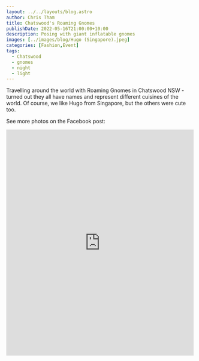 ```yaml
---
layout: ../../layouts/blog.astro
author: Chris Tham
title: Chatswood's Roaming Gnomes
publishDate: 2022-05-16T21:00:00+10:00
description: Posing with giant inflatable gnomes
images: [../images/blog/Hugo (Singapore).jpeg]
categories: [Fashion,Event]
tags:
  - Chatswood
  - gnomes
  - night
  - light
---
```


Travelling around the world with Roaming Gnomes in Chatswood NSW - turned out they all have names and represent different cuisines of the world. Of course, we like Hugo from Singapore, but the others were cute too.

See more photos on the Facebook post:

<iframe src="https://www.facebook.com/plugins/post.php?href=https%3A%2F%2Fwww.facebook.com%2Fchris1.tham%2Fposts%2Fpfbid0WAovG14kDxqMdqwx3dSjACAUEeZgiRwcLgKGDQEFqR51uiad1GHnw9YT6nUV4oTpl&show_text=true&width=500" width="500" height="601" style="border:none;overflow:hidden" scrolling="no" frameborder="0" allowfullscreen="true" allow="autoplay; clipboard-write; encrypted-media; picture-in-picture; web-share"></iframe>

